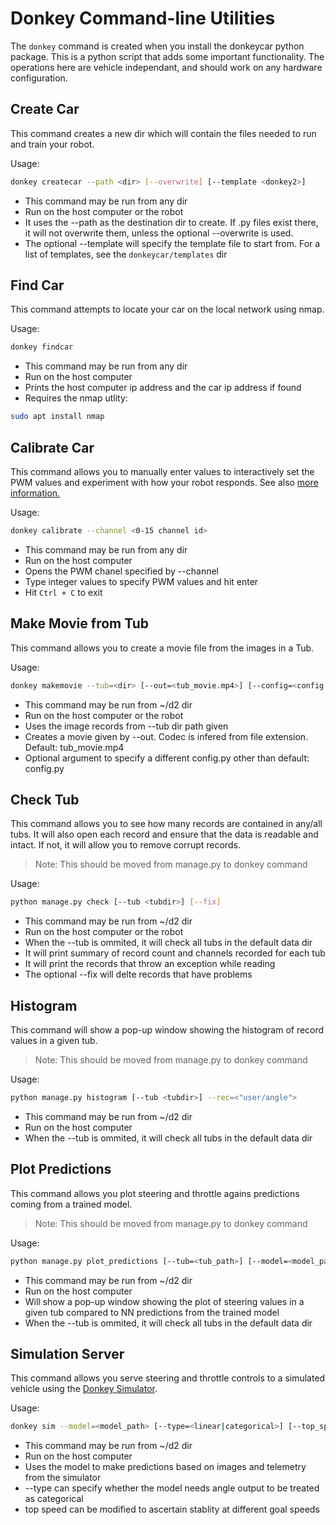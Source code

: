# Donkey Command-line Utilities

The `donkey` command is created when you install the donkeycar python package. This is a python script that adds some important functionality. The operations here are vehicle independant, and should work on any hardware configuration.

## Create Car

This command creates a new dir which will contain the files needed to run and train your robot.

Usage:
```bash
donkey createcar --path <dir> [--overwrite] [--template <donkey2>]
```

* This command may be run from any dir
* Run on the host computer or the robot
* It uses the --path as the destination dir to create. If .py files exist there, it will not overwrite them, unless the optional --overwrite is used. 
* The optional --template will specify the template file to start from. For a list of templates, see the `donkeycar/templates` dir

## Find Car

This command attempts to locate your car on the local network using nmap.

Usage:
```bash
donkey findcar
```

* This command may be run from any dir
* Run on the host computer
* Prints the host computer ip address and the car ip address if found
* Requires the nmap utlity:
```bash
sudo apt install nmap
```

## Calibrate Car

This command allows you to manually enter values to interactively set the PWM values and experiment with how your robot responds.
See also [more information.](/guide/calibrate/)

Usage:
```bash
donkey calibrate --channel <0-15 channel id>
```

* This command may be run from any dir
* Run on the host computer
* Opens the PWM chanel specified by --channel
* Type integer values to specify PWM values and hit enter
* Hit `Ctrl + C` to exit


## Make Movie from Tub

This command allows you to create a movie file from the images in a Tub.

Usage:
```bash
donkey makemovie --tub=<dir> [--out=<tub_movie.mp4>] [--config=<config.py>]
```

* This command may be run from ~/d2 dir
* Run on the host computer or the robot
* Uses the image records from --tub dir path given
* Creates a movie given by --out. Codec is infered from file extension. Default: tub_movie.mp4
* Optional argument to specify a different config.py other than default: config.py



## Check Tub

This command allows you to see how many records are contained in any/all tubs. It will also open each record and ensure that the data is readable and intact. If not, it will allow you to remove corrupt records.

> Note: This should be moved from manage.py to donkey command

Usage:
```bash
python manage.py check [--tub <tubdir>] [--fix]
```

* This command may be run from ~/d2 dir
* Run on the host computer or the robot
* When the --tub is ommited, it will check all tubs in the default data dir
* It will print summary of record count and channels recorded for each tub
* It will print the records that throw an exception while reading
* The optional --fix will delte records that have problems

## Histogram

This command will show a pop-up window showing the histogram of record values in a given tub.

> Note: This should be moved from manage.py to donkey command

Usage:
```bash
python manage.py histogram [--tub <tubdir>] --rec=<"user/angle">
```

* This command may be run from ~/d2 dir
* Run on the host computer
* When the --tub is ommited, it will check all tubs in the default data dir

## Plot Predictions

This command allows you plot steering and throttle agains predictions coming from a trained model.

> Note: This should be moved from manage.py to donkey command

Usage:
```bash
python manage.py plot_predictions [--tub=<tub_path>] [--model=<model_path>] 
```

* This command may be run from ~/d2 dir
* Run on the host computer
* Will show a pop-up window showing the plot of steering values in a given tub compared to NN predictions from the trained model
* When the --tub is ommited, it will check all tubs in the default data dir


## Simulation Server

This command allows you serve steering and throttle controls to a simulated vehicle using the [Donkey Simulator](/guide/simulator.md).

Usage:
```bash
donkey sim --model=<model_path> [--type=<linear|categorical>] [--top_speed=<speed>] [--config=<config.py>]
```

* This command may be run from ~/d2 dir
* Run on the host computer
* Uses the model to make predictions based on images and telemetry from the simulator
* --type can specify whether the model needs angle output to be treated as categorical
* top speed can be modified to ascertain stablity at different goal speeds

